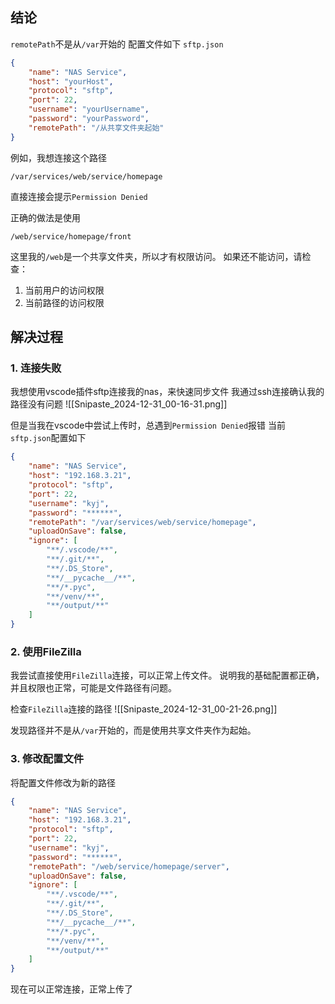 ## 结论

`remotePath`不是从`/var`开始的
配置文件如下
`sftp.json`
```json
{
    "name": "NAS Service",
    "host": "yourHost",
    "protocol": "sftp",
    "port": 22,
    "username": "yourUsername",
    "password": "yourPassword",
    "remotePath": "/从共享文件夹起始"
}

```

例如，我想连接这个路径
```text
/var/services/web/service/homepage
```

直接连接会提示`Permission Denied`

正确的做法是使用
```text
/web/service/homepage/front
```

这里我的`/web`是一个共享文件夹，所以才有权限访问。
如果还不能访问，请检查：
1. 当前用户的访问权限
2. 当前路径的访问权限


## 解决过程

### 1. 连接失败
我想使用vscode插件sftp连接我的nas，来快速同步文件
我通过ssh连接确认我的路径没有问题
![[Snipaste_2024-12-31_00-16-31.png]]

但是当我在vscode中尝试上传时，总遇到`Permission Denied`报错
当前`sftp.json`配置如下
```json
{
    "name": "NAS Service",
    "host": "192.168.3.21",
    "protocol": "sftp",
    "port": 22,
    "username": "kyj",
    "password": "******",
    "remotePath": "/var/services/web/service/homepage",
    "uploadOnSave": false,
    "ignore": [
        "**/.vscode/**",
        "**/.git/**",
        "**/.DS_Store",
        "**/__pycache__/**",
        "**/*.pyc",
        "**/venv/**",
        "**/output/**"
    ]
}

```

### 2. 使用FileZilla

我尝试直接使用`FileZilla`连接，可以正常上传文件。
说明我的基础配置都正确，并且权限也正常，可能是文件路径有问题。

检查`FileZilla`连接的路径
![[Snipaste_2024-12-31_00-21-26.png]]

发现路径并不是从`/var`开始的，而是使用共享文件夹作为起始。

### 3. 修改配置文件

将配置文件修改为新的路径
```json
{
    "name": "NAS Service",
    "host": "192.168.3.21",
    "protocol": "sftp",
    "port": 22,
    "username": "kyj",
    "password": "******",
    "remotePath": "/web/service/homepage/server",
    "uploadOnSave": false,
    "ignore": [
        "**/.vscode/**",
        "**/.git/**",
        "**/.DS_Store",
        "**/__pycache__/**",
        "**/*.pyc",
        "**/venv/**",
        "**/output/**"
    ]
}

```

现在可以正常连接，正常上传了